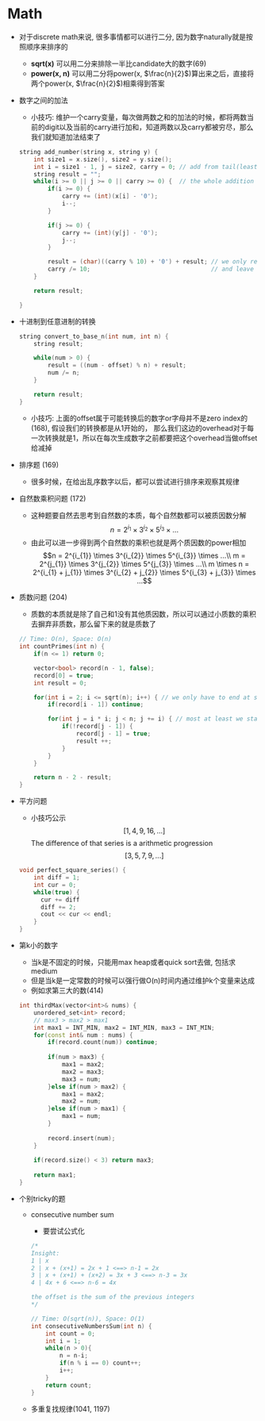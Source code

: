 # Math

* 对于discrete math来说, 很多事情都可以进行二分, 因为数字naturally就是按照顺序来排序的
    * **sqrt(x)** 可以用二分来排除一半比candidate大的数字(69)
    * **power(x, n)** 可以用二分将power(x, $\frac{n}{2}$)算出来之后，直接将两个power(x, $\frac{n}{2}$)相乘得到答案

* 数字之间的加法
    * 小技巧: 维护一个carry变量，每次做两数之和的加法的时候，都将两数当前的digit以及当前的carry进行加和，知道两数以及carry都被穷尽，那么我们就知道加法结束了

    ```cpp
    string add_number(string x, string y) {
        int size1 = x.size(), size2 = y.size();
        int i = size1 - 1, j = size2, carry = 0; // add from tail(least siginificant digit)
        string result = "";
        while(i >= 0 || j >= 0 || carry >= 0) {  // the whole addition will only end if both number and the carry has been exhausted
            if(i >= 0) {
                carry += (int)(x[i] - '0');
                i--;
            }

            if(j >= 0) {
                carry += (int)(y[j] - '0');
                j--;
            }

            result = (char)((carry % 10) + '0') + result; // we only record the unit digit of the total carry
            carry /= 10;                                  // and leave the tenth digit for next round of iteration
        }

        return result;

    }
    ```

* 十进制到任意进制的转换

    ```cpp
	string convert_to_base_n(int num, int n) {
		string result;

		while(num > 0) {
			result = ((num - offset) % n) + result;
			num /= n;
		}

		return result;
	}
    ```

	* 小技巧: 上面的offset属于可能转换后的数字or字母并不是zero index的(168), 假设我们的转换都是从1开始的， 那么我们这边的overhead对于每一次转换就是1，所以在每次生成数字之前都要把这个overhead当做offset给减掉


* 排序题 (169)
    * 很多时候，在给出乱序数字以后，都可以尝试进行排序来观察其规律

* 自然数乘积问题 (172)
    * 这种题要自然去思考到自然数的本质，每个自然数都可以被质因数分解$$n = 2^{i_{1}} \times 3^{i_{2}} \times 5^{i_{3}} \times ...$$
    * 由此可以进一步得到两个自然数的乘积也就是两个质因数的power相加$$n = 2^{i_{1}} \times 3^{i_{2}} \times 5^{i_{3}} \times ...\\
	m = 2^{j_{1}} \times 3^{j_{2}} \times 5^{j_{3}} \times ...\\
	m \times n = 2^{i_{1} + j_{1}} \times 3^{i_{2} + j_{2}} \times 5^{i_{3} + j_{3}} \times ...$$

* 质数问题 (204)
    * 质数的本质就是除了自己和1没有其他质因数，所以可以通过小质数的乘积去摒弃非质数，那么留下来的就是质数了

	```cpp
	// Time: O(n), Space: O(n)
    int countPrimes(int n) {
        if(n <= 1) return 0;

        vector<bool> record(n - 1, false);
        record[0] = true;
        int result = 0;

        for(int i = 2; i <= sqrt(n); i++) { // we only have to end at sqrt(n)
            if(record[i - 1]) continue;

            for(int j = i * i; j < n; j += i) { // most at least we start at sqrt(n) * sqrt(n)
                if(!record[j - 1]) {
                    record[j - 1] = true;
                    result ++;
                }
            }
        }

        return n - 2 - result;
    }
	```

* 平方问题
    * 小技巧公示
	$$
    [1, 4, 9, 16, ...]
    $$
    The difference of that series is a arithmetic progression
    $$
    [3, 5, 7, 9, ...]
    $$


    ```cpp
    void perfect_square_series() {
        int diff = 1;
        int cur = 0;
        while(true) {
          cur += diff
          diff += 2;
          cout << cur << endl;
        }
    }
    ```

* 第k小的数字
    * 当k是不固定的时候，只能用max heap或者quick sort去做, 包括求medium
    * 但是当k是一定常数的时候可以强行做O(n)时间内通过维护k个变量来达成
    * 例如求第三大的数(414)
	```cpp
	int thirdMax(vector<int>& nums) {
        unordered_set<int> record;
		// max3 > max2 > max1
        int max1 = INT_MIN, max2 = INT_MIN, max3 = INT_MIN;
        for(const int& num : nums) {
            if(record.count(num)) continue;
            
            if(num > max3) {
                max1 = max2;
                max2 = max3;
                max3 = num;
            }else if(num > max2) {
                max1 = max2;
                max2 = num;
            }else if(num > max1) {
                max1 = num;
            }
            
            record.insert(num);
        }
        
        if(record.size() < 3) return max3;
        
        return max1;
    }
	```

* 个别tricky的题
    * consecutive number sum
        * 要尝试公式化

    	```cpp
    	/*
        Insight:
        1 | x 
        2 | x + (x+1) = 2x + 1 <==> n-1 = 2x
        3 | x + (x+1) + (x+2) = 3x + 3 <==> n-3 = 3x
        4 | 4x + 6 <==> n-6 = 4x

        the offset is the sum of the previous integers
        */

        // Time: O(sqrt(n)), Space: O(1)
        int consecutiveNumbersSum(int n) {
            int count = 0;
            int i = 1;
            while(n > 0){
                n = n-i;
                if(n % i == 0) count++;
                i++;
            }
            return count;
        }
    	```
	
	* 多重复找规律(1041, 1197)
